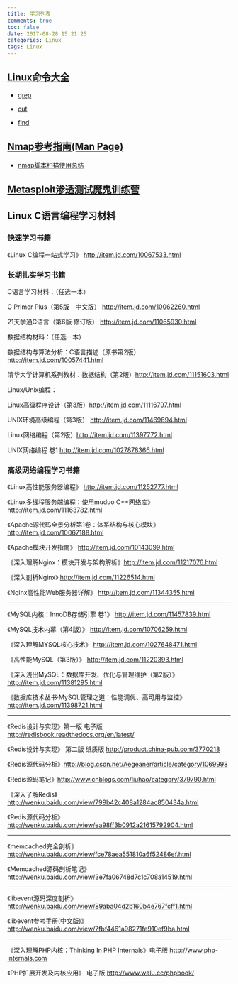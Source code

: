 ```yaml
---
title: 学习列表
comments: true
toc: false
date: 2017-08-28 15:21:25
categories: Linux
tags: Linux
---
```


## [Linux命令大全](http://man.linuxde.net/)

- [grep](http://www.cnblogs.com/ggjucheng/archive/2013/01/13/2856896.html)

- [cut](http://www.jb51.net/article/41872.htm)

- [find](http://man.linuxde.net/find)

## [Nmap参考指南(Man Page)](https://nmap.org/)

- [nmap脚本扫描使用总结](http://www.vuln.cn/2444)

## [Metasploit渗透测试魔鬼训练营](http://book.2cto.com/201309/32553.html)


## Linux C语言编程学习材料


### 快速学习书籍

《Linux C编程一站式学习》 http://item.jd.com/10067533.html 



### 长期扎实学习书籍

C语言学习材料：（任选一本）

C Primer Plus（第5版　中文版）  http://item.jd.com/10062260.html 

21天学通C语言（第6版·修订版）  http://item.jd.com/11065930.html 


数据结构材料：（任选一本）

数据结构与算法分析：C语言描述（原书第2版）http://item.jd.com/10057441.html 

清华大学计算机系列教材：数据结构（第2版）http://item.jd.com/11151603.html 

Linux/Unix编程：

Linux高级程序设计（第3版）http://item.jd.com/11116797.html

UNIX环境高级编程（第3版）  http://item.jd.com/11469694.html 


Linux网络编程（第2版）http://item.jd.com/11397772.html

UNIX网络编程 卷1  http://item.jd.com/1027878366.html


### 高级网络编程学习书籍

《Linux高性能服务器编程》 http://item.jd.com/11252777.html

《Linux多线程服务端编程：使用muduo C++网络库》 http://item.jd.com/11163782.html

《Apache源代码全景分析第1卷：体系结构与核心模块》http://item.jd.com/10067188.html

《Apache模块开发指南》 http://item.jd.com/10143099.html

《深入理解Nginx：模块开发与架构解析》http://item.jd.com/11217076.html

《深入剖析Nginx》 http://item.jd.com/11226514.html

《Nginx高性能Web服务器详解》 http://item.jd.com/11344355.html

---------------

《MySQL内核：InnoDB存储引擎 卷1》 http://item.jd.com/11457839.html

《MySQL技术内幕（第4版）》 http://item.jd.com/10706259.html

《深入理解MYSQL核心技术》 http://item.jd.com/1027648471.html

《高性能MySQL（第3版）》 http://item.jd.com/11220393.html

《深入浅出MySQL：数据库开发、优化与管理维护（第2版）》http://item.jd.com/11381295.html

《数据库技术丛书·MySQL管理之道：性能调优、高可用与监控》 http://item.jd.com/11398721.html

--------------------
《Redis设计与实现》第一版 电子版 http://redisbook.readthedocs.org/en/latest/

《Redis设计与实现》 第二版 纸质版 http://product.china-pub.com/3770218

《Redis源代码分析》http://blog.csdn.net/Aegeaner/article/category/1069998

《Redis源码笔记》http://www.cnblogs.com/liuhao/category/379790.html

《深入了解Redis》 http://wenku.baidu.com/view/799b42c408a1284ac850434a.html

《Redis源代码分析》http://wenku.baidu.com/view/ea98ff3b0912a21615792904.html

-----------------
《memcached完全剖析》 http://wenku.baidu.com/view/fce78aea551810a6f52486ef.html

《Memcached源码剖析笔记》http://wenku.baidu.com/view/3e7fa06748d7c1c708a14519.html

-----------------

《libevent源码深度剖析》 http://wenku.baidu.com/view/89aba04d2b160b4e767fcff1.html

《libevent参考手册(中文版)》 http://wenku.baidu.com/view/7fbf4461a98271fe910ef9ba.html


--------------------

《深入理解PHP内核：Thinking In PHP Internals》电子版 http://www.php-internals.com

《PHP扩展开发及内核应用》 电子版 http://www.walu.cc/phpbook/